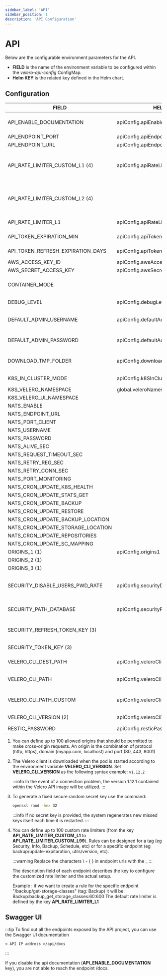 ```yaml
---
sidebar_label: 'API'
sidebar_position: 1
description: 'API Configuration'
---
```


# API

Below are the configurable environment parameters for the API.

- **FIELD** is the name of the environment variable to be configured within the *velero-api-config* ConfigMap.
- **Helm KEY** is the related key defined in the Helm chart.

## Configuration

<div class="table-container">

| FIELD                               | HELM KEY                                    | TYPE   | DEFAULT                               | DESCRIPTION                                                                                                          |
|-------------------------------------|---------------------------------------------|--------|---------------------------------------|----------------------------------------------------------------------------------------------------------------------|
| API_ENABLE_DOCUMENTATION            | apiConfig.apiEnableDocumentation            | Bool   | `True`                                | Enabled/Disabled the fastapi documentation user interfaces                                                           |
| API_ENDPOINT_PORT                   | apiConfig.apiEndpointPort                   | Int    | `8001`                                | Socket bind port                                                                                                     |
| API_ENDPOINT_URL                    | apiConfig.apiEndpointUrl                    | String | `0.0.0.0`                             | Socket bind host                                                                                                     |
| API_RATE_LIMITER_CUSTOM_L1 (4)      | apiConfig.apiRateLimiterCustom1             | String | `Security:xxx:60:20`                  | Rate limiter for specific tag/endpoint: Security (tag) xxx (all endpoints under the tag) 60 seconds  max requests 20 |
| API_RATE_LIMITER_CUSTOM_L2 (4)      |                                             | String | `Info:info:60:500`                    | Rate limiter for specific tag/endpoint: Info (tag) xxx (all endpoints under the tag) 60 seconds  max requests 500    |
| API_RATE_LIMITER_L1                 | apiConfig.apiRateLimiterL1                  | String | `60:120`                              | Rate limiter: 60 seconds  max requests 10                                                                            |
| API_TOKEN_EXPIRATION_MIN            | apiConfig.apiTokenExpirationMin             | Int    | `30`                                  | Token validity after the creation (minutes)                                                                          |
| API_TOKEN_REFRESH_EXPIRATION_DAYS   | apiConfig.apiTokenRefreshExpirationDays     | Int    | `7`                                   | Token validity after the creation (days)                                                                             |
| AWS_ACCESS_KEY_ID                   | apiConfig.awsAccessKeyId                    | String |                                       | AWS_ACCESS_KEY_ID                                                                                                    |
| AWS_SECRET_ACCESS_KEY               | apiConfig.awsSecretAccessKey                | String |                                       | AWS_SECRET_ACCESS_KEY                                                                                                |
| CONTAINER_MODE                      |                                             | Bool   | `False`                                | Enabled in is deployed in a container outside k8s cluster                                                           |
| DEBUG_LEVEL                         | apiConfig.debugLevel                        | String | `info`                                | Print level  (Critical, error, warning, info, debug)                                                                 |
| DEFAULT_ADMIN_USERNAME              | apiConfig.defaultAdminPassword              | String | `admin`                               | Default username for admin user (will be created if does not already exist)                                          |
| DEFAULT_ADMIN_PASSWORD              | apiConfig.defaultAdminUsername              | String | `admin`                               | Default password for admin user (will be created if does not already exist)                                          |
| DOWNLOAD_TMP_FOLDER                 | apiConfig.downloadTmpFolder                 | String | `/tmp/velero-api`                     | Destination folder when executing *velero backup download*                                                           |
| K8S_IN_CLUSTER_MODE                 | apiConfig.k8SInClusterMode                  | Bool   | `False`                               | Enabled if is deployed in a cluster                                                                                  |
| K8S_VELERO_NAMESPACE                | global.veleroNamespace                      | String | `velero`                              | K8s Velero namespace                                                                                                 |
| K8S_VELERO_UI_NAMESPACE             |                                             | String | `velero-ui`                           | K8s Velero namespace                                                                                                 |
| NATS_ENABLE                         |                                             |        | `false`                               |                                                                                                                      |
| NATS_ENDPOINT_URL                   |                                             |        | `127.0.0.1`                           |                                                                                                                      |
| NATS_PORT_CLIENT                    |                                             |        | `4222`                                |                                                                                                                      |
| NATS_USERNAME                       |                                             |        | `user`                                |                                                                                                                      |
| NATS_PASSWORD                       |                                             |        | `password`                            |                                                                                                                      |
| NATS_ALIVE_SEC                      |                                             |        | `60`                                  |                                                                                                                      |
| NATS_REQUEST_TIMEOUT_SEC            |                                             |        | `2`                                   |                                                                                                                      |
| NATS_RETRY_REG_SEC                  |                                             |        | `30`                                  |                                                                                                                      |
| NATS_RETRY_CONN_SEC                 |                                             |        | `20`                                  |                                                                                                                      |
| NATS_PORT_MONITORING                |                                             |        | `30`                                  |                                                                                                                      |
| NATS_CRON_UPDATE_K8S_HEALTH         |                                             |        | `300`                                 |                                                                                                                      |
| NATS_CRON_UPDATE_STATS_GET          |                                             |        | `300`                                 |                                                                                                                      |
| NATS_CRON_UPDATE_BACKUP             |                                             |        | `300`                                 |                                                                                                                      |
| NATS_CRON_UPDATE_RESTORE            |                                             |        | `300`                                 |                                                                                                                      |
| NATS_CRON_UPDATE_BACKUP_LOCATION    |                                             |        | `300`                                 |                                                                                                                      |
| NATS_CRON_UPDATE_STORAGE_LOCATION   |                                             |        | `300`                                 |                                                                                                                      |
| NATS_CRON_UPDATE_REPOSITORIES       |                                             |        | `300`                                 |                                                                                                                      |
| NATS_CRON_UPDATE_SC_MAPPING         |                                             |        | `300`                                 |                                                                                                                      |
| ORIGINS_1 (1)                       | apiConfig.origins1                          | String | `http://localhost:3000`               | Allowed origin                                                                                                       |
| ORIGINS_2 (1)                       |                                             | String | `http://127.0.0.1:3000`               | Allowed origin                                                                                                       |
| ORIGINS_3 (1)                       |                                             | String | `*`                                   | Allowed origin                                                                                                       |
| SECURITY_DISABLE_USERS_PWD_RATE     | apiConfig.securityDisableUsersPwdRate       | Bool   | `False`                               | If True user can have a weak password, otherwise is required a strong password                                       |
| SECURITY_PATH_DATABASE              | apiConfig.securityPathDatabase              | String | `./test`                              | Path where create the SQL-Lite database used for storing the users credentials                                       |
| SECURITY_REFRESH_TOKEN_KEY (3)      |                                             | String |                                       | Optional: Secret key used for JWT creation (refresh token mechanism)                                                 |
| SECURITY_TOKEN_KEY (3)              |                                             | String |                                       | Optional: Secret key used for JWT creation                                                                           |
| VELERO_CLI_DEST_PATH                | apiConfig.veleroCliDestPath                 | String | `/usr/local/bin`                      | Path where to extract the velero executable file                                                                     |
| VELERO_CLI_PATH                     | apiConfig.veleroCliPath                     | String | `/app/velero-client`                  | Path where the compressed velero client archives are located                                                         |
| VELERO_CLI_PATH_CUSTOM              | apiConfig.veleroCliPathCustom               | String | `/app/velero-client-binary`           | Path where the user can store manually the binary file                                                               |
| VELERO_CLI_VERSION (2)              | apiConfig.veleroCliVersion                  | String | `latest available in velero-api-image`| Name of the velero client release to be used                                                                         |
| RESTIC_PASSWORD                     | apiConfig.resticPassword                    | String | `static-passw0rd`                     |                                                                                                                      |

</div>

1. You can define up to 100 allowed origins that should be permitted to make cross-origin requests. An origin is the combination of protocol (http, https), domain (myapp.com, localhost) and port (80, 443, 8001)

2. The Velero client is downloaded when the pod is started according to the environment variable **VELERO_CLI_VERSION**. Set **VELERO_CLI_VERSION** as the following syntax example: `v1.12.2`

    :::info
    In the event of a connection problem, the version 1.12.1 contained within the Velero API image will be utilized.
    :::

3. To generate a fixed secure random secret key use the command:

    ```bash
    openssl rand -hex 32
    ```

    :::info
    If no secret key is provided, the system regenerates new missed keys itself each time it is restarted.
    :::

4. You can define up to 100 custom rate limiters (from the key **API_RATE_LIMITER_CUSTOM_L1** to **API_RATE_LIMITER_CUSTOM_L99**). Rules can be designed for a tag (eg Security, Info, Backup, Schedule, etc) or for a specific endpoint (eg backup/update-expitaration, utils/version, etc).

    :::warning
    Replace the characters \ - { } in endpoint urls with the _
    :::

    The description field of each endpoint describes the key to configure the customized rate limiter and the actual setup.

    Example : if we want to create a rule for the specific endpoint "/backup/get-storage-classes" (tag: Backup) it will be:
    Backup:backup_get_storage_classes:60:600
    The default rate limiter is defined by the key **API_RATE_LIMITER_L1**

## Swagger UI

:::tip
To find out all the endpoints exposed by the API project, you can use the Swagger UI documentation

```code
< API IP address >/api/docs
```

:::

If you disable the api documentation (**API_ENABLE_DOCUMENTATION** key), you are not able to reach the endpoint /docs.

